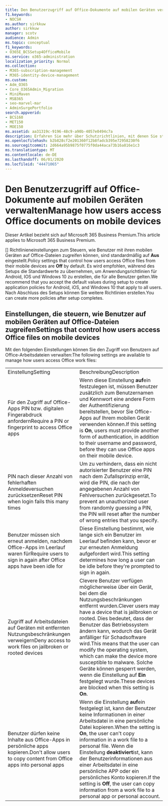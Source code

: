 ```yaml
---
title: Den Benutzerzugriff auf Office-Dokumente auf mobilen Geräten verwalten
f1.keywords:
- NOCSH
ms.author: sirkkuw
author: sirkkuw
manager: scotv
audience: Admin
ms.topic: conceptual
f1_keywords:
- O365E_BCSSetup4OfficeMobile
ms.service: o365-administration
localization_priority: Normal
ms.collection:
- M365-subscription-management
- M365-identity-device-management
ms.custom:
- Adm_O365
- Core_O365Admin_Migration
- MiniMaven
- MSB365
- seo-marvel-mar
- AdminSurgePortfolio
search.appverid:
- BCS160
- MET150
- MOE150
ms.assetid: aa31319c-9196-48c9-a90b-4057e0494c7a
description: Erfahren Sie mehr über Schutzrichtlinien, mit denen Sie steuern können, wie Benutzer auf mobilen Geräten auf Office-Apps und Arbeitsdateien zugreifen.
ms.openlocfilehash: b2b828cf2e201360f12b8fadcb395e72958230f6
ms.sourcegitcommit: 2d664a95b9875f0775f0da44aca73b16a816e1c3
ms.translationtype: MT
ms.contentlocale: de-DE
ms.lasthandoff: 06/01/2020
ms.locfileid: "44471065"
---
```

# <a name="manage-how-users-access-office-documents-on-mobile-devices"></a><span data-ttu-id="a876d-103">Den Benutzerzugriff auf Office-Dokumente auf mobilen Geräten verwalten</span><span class="sxs-lookup"><span data-stu-id="a876d-103">Manage how users access Office documents on mobile devices</span></span>

<span data-ttu-id="a876d-104">Dieser Artikel bezieht sich auf Microsoft 365 Business Premium.</span><span class="sxs-lookup"><span data-stu-id="a876d-104">This article applies to Microsoft 365 Business Premium.</span></span>

<span data-ttu-id="a876d-105">[] Richtlinieneinstellungen zum Steuern, wie Benutzer mit ihren mobilen Geräten auf Office-Dateien zugreifen können, sind standardmäßig auf **Aus** eingestellt.</span><span class="sxs-lookup"><span data-stu-id="a876d-105">Policy settings that control how users access Office files from their mobile devices are **Off** by default.</span></span> <span data-ttu-id="a876d-106">Es wird empfohlen, während des Setups die Standardwerte zu übernehmen, um Anwendungsrichtlinien für Android, IOS und Windows 10 zu erstellen, die für alle Benutzer gelten.</span><span class="sxs-lookup"><span data-stu-id="a876d-106">We recommend that you accept the default values during setup to create application policies for Android, iOS, and Windows 10 that apply to all users.</span></span> <span data-ttu-id="a876d-107">Nach Abschluss des Setups können Sie weitere Richtlinien erstellen.</span><span class="sxs-lookup"><span data-stu-id="a876d-107">You can create more policies after setup completes.</span></span> 
  
## <a name="settings-that-control-how-users-access-office-files-on-mobile-devices"></a><span data-ttu-id="a876d-108">Einstellungen, die steuern, wie Benutzer auf mobilen Geräten auf Office-Dateien zugreifen</span><span class="sxs-lookup"><span data-stu-id="a876d-108">Settings that control how users access Office files on mobile devices</span></span>

<span data-ttu-id="a876d-109">Mit den folgenden Einstellungen können Sie den Zugriff von Benutzern auf Office-Arbeitsdateien verwalten:</span><span class="sxs-lookup"><span data-stu-id="a876d-109">The following settings are available to manage how users access Office work files:</span></span>
  
|||
|:-----|:-----|
|<span data-ttu-id="a876d-110">Einstellung</span><span class="sxs-lookup"><span data-stu-id="a876d-110">Setting</span></span>  <br/> |<span data-ttu-id="a876d-111">Beschreibung</span><span class="sxs-lookup"><span data-stu-id="a876d-111">Description</span></span>  <br/> |
|<span data-ttu-id="a876d-112">Für den Zugriff auf Office-Apps PIN bzw. digitalen Fingerabdruck anfordern</span><span class="sxs-lookup"><span data-stu-id="a876d-112">Require a PIN or fingerprint to access Office apps</span></span>  <br/> |<span data-ttu-id="a876d-113">Wenn diese Einstellung **auf**ein festzulegen ist, müssen Benutzer zusätzlich zum Benutzernamen und Kennwort eine andere Form der Authentifizierung bereitstellen, bevor Sie Office-Apps auf Ihrem mobilen Gerät verwenden können.</span><span class="sxs-lookup"><span data-stu-id="a876d-113">If this setting is **On**, users must provide another form of authentication, in addition to their username and password, before they can use Office apps on their mobile device.</span></span>  <br/> |
|<span data-ttu-id="a876d-114">PIN nach dieser Anzahl von fehlerhaften Anmeldeversuchen zurücksetzen</span><span class="sxs-lookup"><span data-stu-id="a876d-114">Reset PIN when login fails this many times</span></span>  <br/> |<span data-ttu-id="a876d-115">Um zu verhindern, dass ein nicht autorisierter Benutzer eine PIN nach dem Zufallsprinzip errät, wird die PIN, die nach der angegebenen Anzahl von Fehlversuchen zurückgesetzt.</span><span class="sxs-lookup"><span data-stu-id="a876d-115">To prevent an unauthorized user from randomly guessing a PIN, the PIN will reset after the number of wrong entries that you specify.</span></span>  <br/> |
|<span data-ttu-id="a876d-116">Benutzer müssen sich erneut anmelden, nachdem Office-Apps im Leerlauf waren für</span><span class="sxs-lookup"><span data-stu-id="a876d-116">Require users to sign in again after Office apps have been idle for</span></span>  <br/> |<span data-ttu-id="a876d-117">Diese Einstellung bestimmt, wie lange sich ein Benutzer im Leerlauf befinden kann, bevor er zur erneuten Anmeldung aufgefordert wird.</span><span class="sxs-lookup"><span data-stu-id="a876d-117">This setting determines how long a user can be idle before they're prompted to sign in again.</span></span>  <br/> |
|<span data-ttu-id="a876d-118">Zugriff auf Arbeitsdateien auf Geräten mit entfernten Nutzungsbeschränkungen verweigern</span><span class="sxs-lookup"><span data-stu-id="a876d-118">Deny access to work files on jailbroken or rooted devices</span></span>  <br/> |<span data-ttu-id="a876d-119">Clevere Benutzer verfügen möglicherweise über ein Gerät, bei dem die Nutzungsbeschränkungen entfernt wurden.</span><span class="sxs-lookup"><span data-stu-id="a876d-119">Clever users may have a device that is jailbroken or rooted.</span></span> <span data-ttu-id="a876d-120">Dies bedeutet, dass der Benutzer das Betriebssystem ändern kann, wodurch das Gerät anfälliger für Schadsoftware wird.</span><span class="sxs-lookup"><span data-stu-id="a876d-120">This means that the user can modify the operating system, which can make the device more susceptible to malware.</span></span> <span data-ttu-id="a876d-121">Solche Geräte können gesperrt werden, wenn die Einstellung auf **Ein** festgelegt wurde.</span><span class="sxs-lookup"><span data-stu-id="a876d-121">These devices are blocked when this setting is **On**.</span></span>  <br/> |
|<span data-ttu-id="a876d-122">Benutzer dürfen keine Inhalte aus Office-Apps in persönliche apps kopieren.</span><span class="sxs-lookup"><span data-stu-id="a876d-122">Don't allow users to copy content from Office apps into personal apps</span></span>  <br/> |<span data-ttu-id="a876d-123">Wenn die Einstellung **auf**ein festgelegt ist, kann der Benutzer keine Informationen in einer Arbeitsdatei in eine persönliche Datei kopieren.</span><span class="sxs-lookup"><span data-stu-id="a876d-123">When the setting is **On**, the user can't copy information in a work file to a personal file.</span></span> <span data-ttu-id="a876d-124">Wenn die Einstellung **deaktiviert**ist, kann der Benutzerinformationen aus einer Arbeitsdatei in eine persönliche APP oder ein persönliches Konto kopieren.</span><span class="sxs-lookup"><span data-stu-id="a876d-124">If the setting is **Off**, the user can copy information from a work file to a personal app or personal account.</span></span>  <br/> |
   

